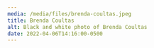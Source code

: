 ```yaml
---
media: /media/files/brenda-coultas.jpeg
title: Brenda Coultas
alt: Black and white photo of Brenda Coultas
date: 2022-04-06T14:16:00-0500
---
```

